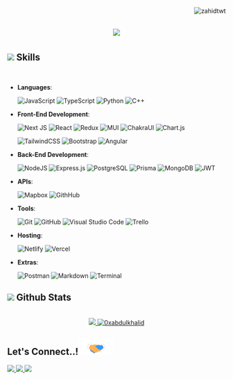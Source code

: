 <img align="right" src="https://visitor-badge.laobi.icu/badge?page_id=zahidtwt/zahidtwt" alt="zahidtwt">    
<h1 align="center">
    <img src="https://readme-typing-svg.herokuapp.com/?lines=Hi!+This+is+Zahid+;Nice+to+meet+you+%F0%9F%91%8B&center=true&size=30">
</h1>



## <img src="https://media2.giphy.com/media/QssGEmpkyEOhBCb7e1/giphy.gif?cid=ecf05e47a0n3gi1bfqntqmob8g9aid1oyj2wr3ds3mg700bl&rid=giphy.gif" width ="25"><b> Skills</b>
<br>

<p align="center">

  - **Languages**:
	
	![JavaScript](https://img.shields.io/badge/javascript-%23F7DF1E.svg?style=for-the-badge&logo=javascript&logoColor=black)
	![TypeScript](https://img.shields.io/badge/typescript-%233178C6.svg?style=for-the-badge&logo=typescript&logoColor=white)
   	![Python](https://img.shields.io/badge/Python%20-%2314354C.svg?style=for-the-badge&logo=python&logoColor=white)
   	![C++](https://img.shields.io/badge/C++%20-%2300599C.svg?style=for-the-badge&logo=c%2B%2B&logoColor=white)

    
	

- **Front-End Development**:
	
   ![Next JS](https://img.shields.io/badge/Next-black?style=for-the-badge&logo=next.js&logoColor=white)
   ![React](https://img.shields.io/badge/react-%2361DAFB.svg?style=for-the-badge&logo=react&logoColor=%2320232a)
   ![Redux](https://img.shields.io/badge/redux-%23764ABC.svg?style=for-the-badge&logo=redux&logoColor=white)
   ![MUI](https://img.shields.io/badge/mui-%23007FFF.svg?style=for-the-badge&logo=mui&logoColor=white)
   ![ChakraUI](https://img.shields.io/badge/chakraui-%23319795.svg?style=for-the-badge&logo=chakraui&logoColor=white)
   ![Chart.js](https://img.shields.io/badge/Chart.js-%23FF6384.svg?style=for-the-badge&logo=chartdotjs&logoColor=white)
	
   ![TailwindCSS](https://img.shields.io/badge/tailwind-%2338B2AC.svg?style=for-the-badge&logo=tailwind-css&logoColor=white)
   ![Bootstrap](https://img.shields.io/badge/bootstrap-%23563D7C.svg?style=for-the-badge&logo=bootstrap&logoColor=white)
   ![Angular](https://img.shields.io/badge/angular-%23DD0031.svg?style=for-the-badge&logo=angular&logoColor=white)
   

- **Back-End Development**:
	
   ![NodeJS](https://img.shields.io/badge/node.js-6DA55F?style=for-the-badge&logo=node.js&logoColor=white)
   ![Express.js](https://img.shields.io/badge/express.js-%23404d59.svg?style=for-the-badge&logo=express&logoColor=%2361DAFB)
   ![PostgreSQL](https://img.shields.io/badge/postgresql-%234169E1.svg?style=for-the-badge&logo=postgresql&logoColor=white)
   ![Prisma](https://img.shields.io/badge/prisma-%232D3748.svg?style=for-the-badge&logo=prisma&logoColor=white)
   ![MongoDB](https://img.shields.io/badge/MongoDB-%234ea94b.svg?style=for-the-badge&logo=mongodb&logoColor=white)
   ![JWT](https://img.shields.io/badge/JWT-%23E0234E?style=for-the-badge&logo=JSON%20web%20tokens)

	


 - **APIs**: 
	
	![Mapbox](https://img.shields.io/badge/mapbox-black?style=for-the-badge&logo=mapbox&logoColor=white)
	![GithHub](https://img.shields.io/badge/github-%23181717?style=for-the-badge&logo=github&logoColor=white)



	
<!-- - **Database**: -->
	
 
	
- **Tools**:

    ![Git](https://img.shields.io/badge/git-%23F05033.svg?style=for-the-badge&logo=git&logoColor=white)
    ![GitHub](https://img.shields.io/badge/github-%236DB33F.svg?style=for-the-badge&logo=github&logoColor=white)
    ![Visual Studio Code](https://img.shields.io/badge/VS%20Code-0078d7.svg?style=for-the-badge&logo=visual-studio-code&logoColor=white)
    ![Trello](https://img.shields.io/badge/Trello-%23026AA7.svg?style=for-the-badge&logo=Trello&logoColor=white)


- **Hosting**:
	
   ![Netlify](https://img.shields.io/badge/netlify-%23000000.svg?style=for-the-badge&logo=netlify&logoColor=#00C7B7) 
   ![Vercel](https://img.shields.io/badge/vercel-00A95C.svg?style=for-the-badge&logo=vercel&logoColor=white)

- **Extras**:
	
    ![Postman](https://img.shields.io/badge/Postman-FF6C37?style=for-the-badge&logo=postman&logoColor=white)
    ![Markdown](https://img.shields.io/badge/markdown-%23000000.svg?style=for-the-badge&logo=markdown&logoColor=white) 
    ![Terminal](https://img.shields.io/badge/Terminal-%23054020?style=for-the-badge&logo=gnu-bash&logoColor=white)
</p>

## <img src="https://media.giphy.com/media/iY8CRBdQXODJSCERIr/giphy.gif" width="35"><b> Github Stats </b>
<br>

<div style="flex" align="center">

<a href="https://github.com/zahidtwt/">
	  <img src="https://github-readme-stats.vercel.app/api?username=zahidtwt&include_all_commits=true&count_private=true&show_icons=true&line_height=20&title_color=7A7ADB&icon_color=2234AE&text_color=D3D3D3&bg_color=0,000000,130F40" width="59%"/>
<img src="https://github-readme-stats.vercel.app/api/top-langs?username=zahidtwt&show_icons=true&locale=en&layout=compact&line_height=20&title_color=7A7ADB&icon_color=2234AE&text_color=D3D3D3&bg_color=0,000000,130F40" width="38%"  alt="0xabdulkhalid"/>



</a>
</div> 


## <b> Let's Connect..!</b><img src="https://github.com/0xAbdulKhalid/0xAbdulKhalid/raw/main/assets/mdImages/handshake.gif" width ="80">
<p left="center">
<a href="https://www.linkedin.com/in/zahidtwt/" target="blank">
  <img src="https://img.shields.io/badge/linkedin-%230077B5.svg?&style=for-the-badge&logo=linkedin&logoColor=white" height=25>
</a> 
<a href="https://www.facebook.com/zahidpy/">
  <img src="https://img.shields.io/badge/Facebook-1877F2?style=for-the-badge&logo=facebook&logoColor=white" height=25>
</a>

<a href="mailto:zahidtwt@gmail.com">
  <img src="https://img.shields.io/badge/Gmail-D14836?style=for-the-badge&logo=gmail&logoColor=white" height=25>
</a>
</p>

<br/>


<!--- https://github.com/badges/shields/blob/master/doc/logos.md -->

